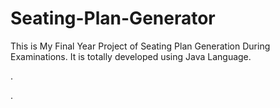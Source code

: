 # Seating-Plan-Generator

This is My Final Year Project of Seating Plan Generation During Examinations. It is totally developed using Java Language.










































.




































































































































































































































































































































































































































































































.






































